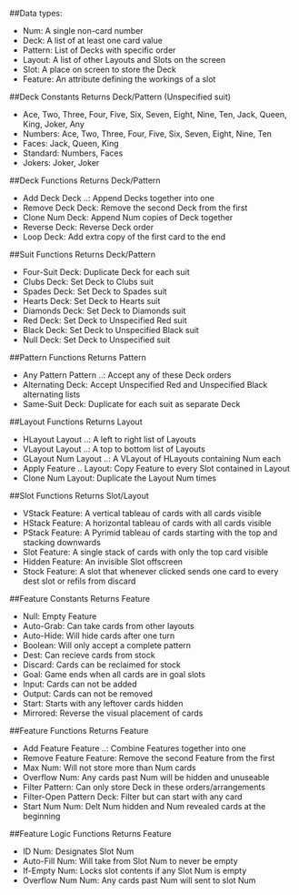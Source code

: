 ##Data types:

* Num: A single non-card number
* Deck: A list of at least one card value
* Pattern: List of Decks with specific order
* Layout: A list of other Layouts and Slots on the screen
* Slot: A place on screen to store the Deck
* Feature: An attribute defining the workings of a slot

##Deck Constants
Returns Deck/Pattern (Unspecified suit)

* Ace, Two, Three, Four, Five, Six, Seven, Eight, Nine, Ten, Jack, Queen, King, Joker, Any
* Numbers:
	Ace, Two, Three, Four, Five, Six, Seven, Eight, Nine, Ten
* Faces:
	Jack, Queen, King
* Standard:
	Numbers, Faces
* Jokers:
	Joker, Joker

##Deck Functions
Returns Deck/Pattern

* Add Deck Deck ..:
	Append Decks together into one
* Remove Deck Deck:
	Remove the second Deck from the first
* Clone Num Deck:
	Append Num copies of Deck together
* Reverse Deck:
	Reverse Deck order
* Loop Deck:
	Add extra copy of the first card to the end

##Suit Functions
Returns Deck/Pattern

* Four-Suit Deck:
	Duplicate Deck for each suit
* Clubs Deck:
	Set Deck to Clubs suit
* Spades Deck:
	Set Deck to Spades suit
* Hearts Deck:
	Set Deck to Hearts suit
* Diamonds Deck:
	Set Deck to Diamonds suit
* Red Deck:
	Set Deck to Unspecified Red suit
* Black Deck:
	Set Deck to Unspecified Black suit
* Null Deck:
	Set Deck to Unspecified suit

##Pattern Functions
Returns Pattern

* Any Pattern Pattern ..:
	Accept any of these Deck orders
* Alternating Deck:
	Accept Unspecified Red and Unspecified Black alternating lists
* Same-Suit Deck:
	Duplicate for each suit as separate Deck

##Layout Functions
Returns Layout

* HLayout Layout ..:
	A left to right list of Layouts
* VLayout Layout ..:
	A top to bottom list of Layouts
* GLayout Num Layout ..:
	A VLayout of HLayouts containing Num each
* Apply Feature .. Layout:
	Copy Feature to every Slot contained in Layout
* Clone Num Layout:
	Duplicate the Layout Num times

##Slot Functions
Returns Slot/Layout

* VStack Feature:
	A vertical tableau of cards with all cards visible
* HStack Feature:
	A horizontal tableau of cards with all cards visible
* PStack Feature:
	A Pyrimid tableau of cards starting with the top and stacking downwards
* Slot Feature:
	A single stack of cards with only the top card visible
* Hidden Feature:
	An invisible Slot offscreen
* Stock Feature:
	A slot that whenever clicked sends one card to every dest slot or refils from discard

##Feature Constants
Returns Feature

* Null:
	Empty Feature
* Auto-Grab:
	Can take cards from other layouts
* Auto-Hide:
	Will hide cards after one turn
* Boolean:
	Will only accept a complete pattern
* Dest:
	Can recieve cards from stock
* Discard:
	Cards can be reclaimed for stock
* Goal:
	Game ends when all cards are in goal slots
* Input:
	Cards can not be added
* Output:
	Cards can not be removed
* Start:
	Starts with any leftover cards hidden
* Mirrored:
	Reverse the visual placement of cards

##Feature Functions
Returns Feature

* Add Feature Feature ..:
	Combine Features together into one
* Remove Feature Feature:
	Remove the second Feature from the first
* Max Num:
	Will not store more than Num cards
* Overflow Num:
	Any cards past Num will be hidden and unuseable
* Filter Pattern:
	Can only store Deck in these orders/arrangements
* Filter-Open Pattern Deck:
	Filter but can start with any card
* Start Num Num:
	Delt Num hidden and Num revealed cards at the beginning

##Feature Logic Functions
Returns Feature

* ID Num:
	Designates Slot Num
* Auto-Fill Num:
	Will take from Slot Num to never be empty
* If-Empty Num:
	Locks slot contents if any Slot Num is empty
* Overflow Num Num:
	Any cards past Num will sent to slot Num
